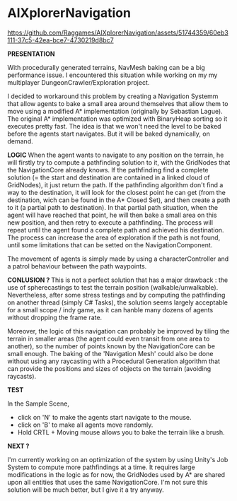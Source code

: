 # AIXplorerNavigation

https://github.com/Raggames/AIXplorerNavigation/assets/51744359/60eb3111-37c5-42ea-bce7-4730219d8bc7

<b> PRESENTATION </b>

With procedurally generated terrains, NavMesh baking can be a big performance issue. 
I encountered this situation while working on my my multiplayer DungeonCrawler/Exploration project.

I decided to workaround this problem by creating a Navigation Systemm that allow agents to bake a small area around themselves that allow them to move
using a modified  A* implementation (originally by Sebastian Lague). The original A* implementation was optimized with BinaryHeap sorting so it executes pretty fast.
The idea is that we won't need the level to be baked before the agents start navigates. But it will be baked dynamically, on demand. 

<b> LOGIC </b>
When the agent wants to navigate to any position on the terrain, he will firstly try to compute a pathfinding solution to it, with the GridNodes that the NavigationCore already knows. 
If the pathfinding find a complete solution (= the start and destination are contained in a linked cloud of GridNodes), it just return the path.
If the pathfinding algorithm don't find a way to the destination, it will look for the closest point he can get (from the destination, wich can be found in the A* Closed Set),
and then create a path to it (a partial path to destination). 
In that partial path situation, when the agent will have reached that point, he will then bake a small area on this new position, and then retry to execute a pathfinding.
The process will repeat until the agent found a complete path and achieved his destination. The process can increase the area of exploration if the path is not found, until some limitations
that can be setted on the NavigationComponent.

The movement of agents is simply made by using a characterController and a patrol behaviour between the path waypoints.

<b> CONLUSION ? </b>
This is not a perfect solution that has a major drawback : the use of spherecastings to test the terrain position (walkable/unwalkable). Nevertheless, after some stress testings and by computing 
the pathfinding on another thread (simply C# Tasks), the solution seems largely acceptable for a small scope / indy game, as it can hanble many dozens of agents without dropping the frame rate.
 
Moreover, the logic of this navigation can probably be improved by tiling the terrain in smaller areas (the agent could even transit from one area to another), so the number of points known by the NavigationCore can be small enough.
The baking of the 'Navigation Mesh' could also be done without using any raycasting with a Procedural Generation algorithm that can provide the positions and sizes of objects on the terrain (avoiding raycasts). 

<b> TEST </b>

In the Sample Scene, 
 - click on 'N' to make the agents start navigate to the mouse.
 - click on 'B' to make all agents move randomly.
 - Hold CRTL + Moving mouse allows you to bake the terrain like a brush.

<b> NEXT ? </b>

I'm currently working on an optimization of the system by using Unity's Job System to compute more pathfindings at a time. It requires large modifications in the logic as for now, the GridNodes used by A* are shared upon all entities that uses the same NavigationCore. I'm not sure this solution will be much better, but I give it a try anyway.
